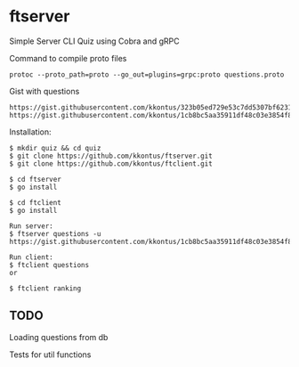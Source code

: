 # ftserver
Simple Server CLI Quiz using Cobra and gRPC

Command to compile proto files
```
protoc --proto_path=proto --go_out=plugins=grpc:proto questions.proto
```

Gist with questions
```
https://gist.githubusercontent.com/kkontus/323b05ed729e53c7dd5307bf6231693a/raw/2ca073e5dbfd10a7ded4883a565584db71aff85c/questions
https://gist.githubusercontent.com/kkontus/1cb8bc5aa35911df48c03e3854f82c16/raw/134d2cbd21cd25c01ac83d4d713a2bb4f7ec0c27/quiz
```

Installation:

```
$ mkdir quiz && cd quiz
$ git clone https://github.com/kkontus/ftserver.git
$ git clone https://github.com/kkontus/ftclient.git

$ cd ftserver
$ go install

$ cd ftclient
$ go install

Run server:
$ ftserver questions -u https://gist.githubusercontent.com/kkontus/1cb8bc5aa35911df48c03e3854f82c16/raw/134d2cbd21cd25c01ac83d4d713a2bb4f7ec0c27/quiz

Run client:
$ ftclient questions
or

$ ftclient ranking
```

## TODO

Loading questions from db

Tests for util functions
